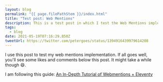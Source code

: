 ```yaml
---
layout: blog
permalink: "{{ page.filePathStem }}/index.html"
title: "Test post: Web Mentions"
description: This is a test post in which I test the Web Mentions implementation
tags:
  - blog
date: 2021-05-19T07:16:29.850Z
tweetUrl: https://twitter.com/petergoes/status/1394916439979614208
---
```

I use this post to test my web mentions implementation. If all goes well, you'll see some likes and comments below this post. It might take a while though 😄.

I am following this guide: [An In-Depth Tutorial of Webmentions + Eleventy](https://sia.codes/posts/webmentions-eleventy-in-depth/)